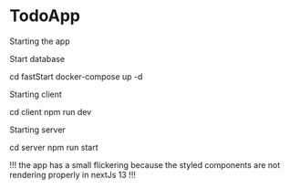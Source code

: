 # TodoApp

Starting the app

Start database

cd fastStart
docker-compose up -d

Starting client

cd client
npm run dev

Starting server

cd server
npm run start

!!! the app has a small flickering because the styled components are not rendering properly in nextJs 13 !!!